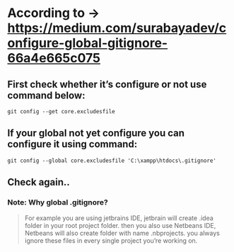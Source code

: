 # According to → https://medium.com/surabayadev/configure-global-gitignore-66a4e665c075

## First check whether it’s configure or not use command below:

`git config --get core.excludesfile`

## If your global not yet configure you can configure it using command:

`git config --global core.excludesfile 'C:\xampp\htdocs\.gitignore'`

## Check again..

### Note: Why global .gitignore?

> For example you are using jetbrains IDE, jetbrain will create .idea folder in your root project folder. then you also use Netbeans IDE, Netbeans will also create folder with name .nbprojects. you always ignore these files in every single project you’re working on.